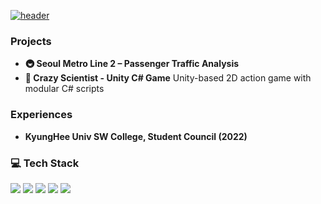   [![header](https://capsule-render.vercel.app/api?type=venom&color=6884b9&text=HoeKwang%&fontColor=ffffff&height=240)](#)

### Projects
- **🚇 Seoul Metro Line 2 – Passenger Traffic Analysis**
- **🧪 Crazy Scientist - Unity C# Game**
  Unity-based 2D action game with modular C# scripts

### Experiences
- **KyungHee Univ SW College, Student Council (2022)**

### 💻 Tech Stack
<img src="https://img.shields.io/badge/Python-3776AB?style=flat-square&logo=python&logoColor=white"/> <img src="https://img.shields.io/badge/Pandas-150458?style=flat-square&logo=pandas&logoColor=white"/>
<img src="https://img.shields.io/badge/C++-00599C?style=flat-square&logo=c%2B%2B&logoColor=white"/>
<img src="https://img.shields.io/badge/C%23-239120?style=flat-square&logo=c-sharp&logoColor=white"/>
<img src="https://img.shields.io/badge/JavaScript-F7DF1E?style=flat-square&logo=javascript&logoColor=black"/>



<!--
**kwang-i-coder/kwang-i-coder** is a ✨ _special_ ✨ repository because its `README.md` (this file) appears on your GitHub profile.

Here are some ideas to get you started:

- 🔭 I’m currently working on ...
- 🌱 I’m currently learning ...
- 👯 I’m looking to collaborate on ...
- 🤔 I’m looking for help with ...
- 💬 Ask me about ...
- 📫 How to reach me: ...
- 😄 Pronouns: ...
- ⚡ Fun fact: ...
-->
